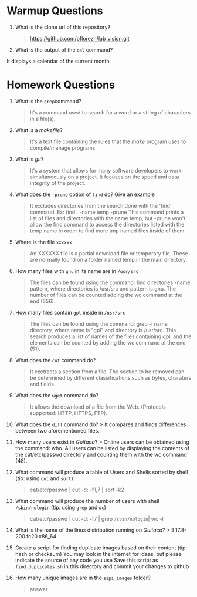 # Warmup Questions

1.  What is the clone url of this repository?
    >   https://github.com/pflorezh/lab_vision.git

2.  What is the output of the ``cal`` command?

It displays a calendar of the current month.

# Homework Questions

1.  What is the ``grep``command?
    >   It's a command used to search for a word or a string of characters in a file(s).

2.  What is a *makefile*?
    >   It's a text file containing the rules that the *make* program uses to compile/manage programs.

3.  What is *git*?
    >   It's a system that allows for many software developers to work simultaneously on a project. It focuses on the speed and data integrity of the project.

4.  What does the ``-prune`` option of ``find`` do? Give an example
    >   It excludes directories from the search done with the 'find' command.
Ex: find . -name temp -prune
This command prints a list of files and directories with the name temp, but -prune won't allow the find command to access the directories listed with the temp name in order to find more tmp named files inside of them.

5.  Where is the file ``xxxxxx``
    >   An XXXXXX file is a partial download file or temporary file. These are normally found on a folder named temp in the main directory.

6.  How many files with ``gnu`` in its name are in ``/usr/src``
    >   The files can be found using the command:  find directories -name pattern, where directories is /usr/src and pattern is gnu. The number of files can be counted adding the wc command at the end (656).

7.  How many files contain ``gpl`` inside in ``/usr/src``
    >   The files can be found using the command: grep -l name directory, where name is "gpl" and directory is /usr/src. This search produces a list of names of the files containing gpl, and the elements can be counted by adding the wc command at the end (51).

8.  What does the ``cut`` command do?
    >   It exctracts a section from a file. The section to be removed can be determined by different classifications such as bytes, charaters and fields.

9.  What does the ``wget`` command do?
    >   It allows the download of a file from the Web. (Protocols supported: HTTP, HTTPS, FTP).

10.  What does the ``diff`` command do?
    >   It compares and finds differences between two aforementioned files.

11.  How many users exist in *Guitaca*?
    >   Online users can be obtained using the command: who. All users can be listed by displaying the contents of the cat/etc/passwd directory and counting them with the wc command (48).

12. What command will produce a table of Users and Shells sorted by shell (tip: using ``cut`` and ``sort``)
    >   cat/etc/passwd | cut -d: -f1,7 | sort -k2

13. What command will produce the number of users with shell ``/sbin/nologin`` (tip: using ``grep`` and ``wc``)
    >   cat/etc/passwd | cut -d: -f7 | grep ``/sbin/nologin``| wc -l

14.  What is the name of the linux distribution running on *Guitaca*?
    >  3.17.8-200.fc20.x86_64

15. Create a script for finding duplicate images based on their content (tip: hash or checksum)
    You may look in the internet for ideas, but please indicate the source of any code you use
    Save this script as ``find_duplicates.sh`` in this directory and commit your changes to github

16. How many unique images are in the ``sipi_images`` folder?
    >   answer
    
